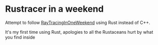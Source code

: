 # Rustracer in a weekend

Attempt to follow [RayTracingInOneWeekend](https://raytracing.github.io/books/RayTracingInOneWeekend.html) using Rust instead of C++.

It's my first time using Rust, apologies to all the Rustaceans hurt by what you find inside